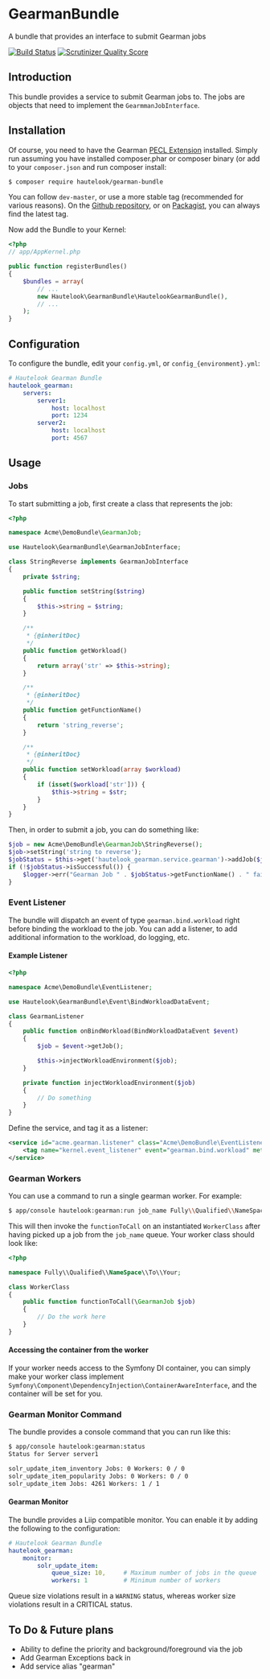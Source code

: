 GearmanBundle
=============

A bundle that provides an interface to submit Gearman jobs

[![Build Status](https://travis-ci.org/hautelook/GearmanBundle.png?branch=master)](https://travis-ci.org/hautelook/GearmanBundle)
[![Scrutinizer Quality Score](https://scrutinizer-ci.com/g/hautelook/GearmanBundle/badges/quality-score.png?s=65f1b0f6666f52666a6a038fe4b7c32190b1af39)](https://scrutinizer-ci.com/g/hautelook/GearmanBundle/)

## Introduction

This bundle provides a service to submit Gearman jobs to. The jobs are objects that need to implement the `GearmmanJobInterface`.

## Installation

Of course, you need to have the Gearman [PECL Extension](http://pecl.php.net/package/gearman) installed.
Simply run assuming you have installed composer.phar or composer binary (or add to your `composer.json` and run composer install:

```bash
$ composer require hautelook/gearman-bundle
```

You can follow `dev-master`, or use a more stable tag (recommended for various reasons). On the [Github repository](https://github.com/hautelook/GearmanBundle), or on [Packagist](http://www.packagist.org), you can always find the latest tag.

Now add the Bundle to your Kernel:

```php
<?php
// app/AppKernel.php

public function registerBundles()
{
    $bundles = array(
        // ...
        new Hautelook\GearmanBundle\HautelookGearmanBundle(),
        // ...
    );
}
```

## Configuration

To configure the bundle, edit your `config.yml`, or `config_{environment}.yml`:

```yml
# Hautelook Gearman Bundle
hautelook_gearman:
    servers:
        server1:
            host: localhost
            port: 1234
        server2:
            host: localhost
            port: 4567
```

## Usage

### Jobs

To start submitting a job, first create a class that represents the job:

```php
<?php

namespace Acme\DemoBundle\GearmanJob;

use Hautelook\GearmanBundle\GearmanJobInterface;

class StringReverse implements GearmanJobInterface
{
    private $string;

    public function setString($string)
    {
        $this->string = $string;
    }

    /**
     * {@inheritDoc}
     */
    public function getWorkload()
    {
        return array('str' => $this->string);
    }

    /**
     * {@inheritDoc}
     */
    public function getFunctionName()
    {
        return 'string_reverse';
    }

    /**
     * {@inheritDoc}
     */
    public function setWorkload(array $workload)
    {
        if (isset($workload['str'])) {
            $this->string = $str;
        }
    }
}

```

Then, in order to submit a job, you can do something like:

```php
$job = new Acme\DemoBundle\GearmanJob\StringReverse();
$job->setString('string to reverse');
$jobStatus = $this->get('hautelook_gearman.service.gearman')->addJob($job);
if (!$jobStatus->isSuccessful()) {
    $logger->err("Gearman Job " . $jobStatus->getFunctionName() . " failed with " . $jobStatus->getReturnCode());
}
```

### Event Listener

The bundle will dispatch an event of type `gearman.bind.workload` right before binding the workload to the job.
You can add a listener, to add additional information to the workload, do logging, etc.

#### Example Listener

```php
<?php

namespace Acme\DemoBundle\EventListener;

use Hautelook\GearmanBundle\Event\BindWorkloadDataEvent;

class GearmanListener
{
    public function onBindWorkload(BindWorkloadDataEvent $event)
    {
        $job = $event->getJob();

        $this->injectWorkloadEnvironment($job);
    }

    private function injectWorkloadEnvironment($job)
    {
        // Do something
    }
}
```
Define the service, and tag it as a listener:

```xml
<service id="acme.gearman.listener" class="Acme\DemoBundle\EventListener\GearmanListener">
    <tag name="kernel.event_listener" event="gearman.bind.workload" method="onBindWorkload" />
</service>
```

### Gearman Workers

You can use a command to run a single gearman worker. For example:

```bash
$ app/console hautelook:gearman:run job_name Fully\\Qualified\\NameSpace\\To\\Your\\WorkerClass functionToCall
```

This will then invoke the `functionToCall` on an instantiated `WorkerClass` after having picked up a job from the
`job_name` queue. Your worker class should look like:

```php
<?php

namespace Fully\\Qualified\\NameSpace\\To\\Your;

class WorkerClass
{
    public function functionToCall(\GearmanJob $job)
    {
        // Do the work here
    }
}
```

#### Accessing the container from the worker

If your worker needs access to the Symfony DI container, you can simply make your worker class implement
`Symfony\Component\DependencyInjection\ContainerAwareInterface`, and the container will be set for you.

### Gearman Monitor Command

The bundle provides a console command that you can run like this:

```bash
$ app/console hautelook:gearman:status
Status for Server server1

solr_update_item_inventory Jobs: 0 Workers: 0 / 0
solr_update_item_popularity Jobs: 0 Workers: 0 / 0
solr_update_item Jobs: 4261 Workers: 1 / 1
```

#### Gearman Monitor

The bundle provides a Liip compatible monitor. You can enable it by adding the following to the configuration:

```yml
# Hautelook Gearman Bundle
hautelook_gearman:
    monitor:
        solr_update_item:
            queue_size: 10,     # Maximum number of jobs in the queue
            workers: 1          # Minimum number of workers
```

Queue size violations result in a `WARNING` status, whereas worker size violations result in a CRITICAL status.

## To Do & Future plans

- Ability to define the priority and background/foreground via the job
- Add Gearman Exceptions back in
- Add service alias "gearman"
